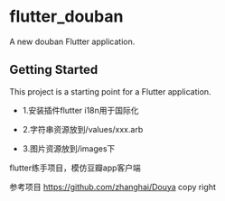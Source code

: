# flutter_douban

A new douban Flutter application.

## Getting Started

This project is a starting point for a Flutter application.

* 1.安装插件flutter i18n用于国际化

* 2.字符串资源放到/values/xxx.arb

* 3.图片资源放到/images下


flutter练手项目，模仿豆瓣app客户端

参考项目 https://github.com/zhanghai/Douya
copy right
